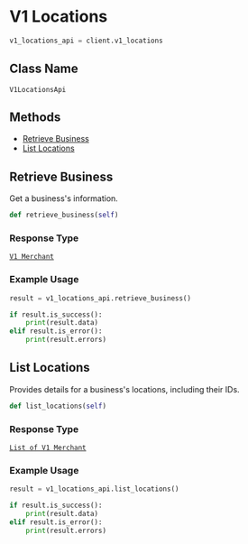 # V1 Locations

```python
v1_locations_api = client.v1_locations
```

## Class Name

`V1LocationsApi`

## Methods

* [Retrieve Business](/doc/v1-locations.md#retrieve-business)
* [List Locations](/doc/v1-locations.md#list-locations)

## Retrieve Business

Get a business's information.

```python
def retrieve_business(self)
```

### Response Type

[`V1 Merchant`](/doc/models/v1-merchant.md)

### Example Usage

```python
result = v1_locations_api.retrieve_business()

if result.is_success():
    print(result.data)
elif result.is_error():
    print(result.errors)
```

## List Locations

Provides details for a business's locations, including their IDs.

```python
def list_locations(self)
```

### Response Type

[`List of V1 Merchant`](/doc/models/v1-merchant.md)

### Example Usage

```python
result = v1_locations_api.list_locations()

if result.is_success():
    print(result.data)
elif result.is_error():
    print(result.errors)
```

